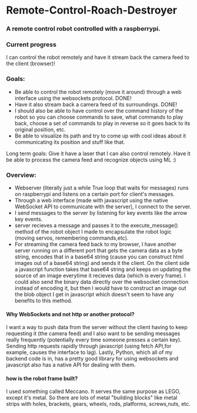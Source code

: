 # Remote-Control-Roach-Destroyer

### A remote control robot controlled with a raspberrypi.

### Current progress

I can control the robot remotely and have it stream back the camera feed to the client (browser)!

### Goals: 
- Be able to control the robot remotely (move it around) through a web interface using the websockets protocol. DONE!
- Have it also stream back a camera feed of its surroundings. DONE!
- I should also be able to have control over the command history of the robot so you can choose commands to save, what commands to play back, choose a set of commands to play in reverse so it goes back to its original position, etc. 
- Be able to visualize its path and try to come up with cool ideas about it communicating its position and stuff like that.

Long term goals: Give it have a laser that I can also control remotely. Have it be able to process the camera feed and recognize objects using ML :)

### Overview: 
- Webserver (literally just a while True loop that waits for messages) runs on raspberrypi and listens on a certain port for client's messages. 
- Through a web interface (made with javascript using the native WebSocket API to communicate with the server), I connect to the server.
- I send messages to the server by listening for key events like the arrow key events.
- server recieves a message and passes it to the execute_message() method of the robot object I made to encapsulate the robot logic (moving servos, remembering commands,etc).
- For streaming the camera feed back to my browser, I have another server running on a different port that gets the camera data as a byte string, encodes that in a base64 string (cause you can construct html images out of a base64 string) and sends it the client. On the client side a javascript function takes that base64 string and keeps on updating the source of an image everytime it recieves data (which is every frame). I could also send the binary data directly over the websocket connection instead of encoding it, but then I would have to construct an image out the blob object I get in javascript which doesn't seem to have any benefits to this method.


#### Why WebSockets and not http or another protocol?
I want a way to push data from the server without the client having to keep requesting it (the camera feed) and I also want to be sending messages really frequently (potentially every time someone presses a certain key). Sending http requests rapidly through javascript (using fetch API,for example, causes the interface to lag). Lastly, Python, which all of my backend code is in, has a pretty good library for using websockets and javascript also has a native API for dealing with them.

#### how is the robot frame built?

I used something called Meccano. It serves the same purpose as LEGO, except it's metal. So there are lots of metal "building blocks" like metal strips with holes, brackets, gears, wheels, rods, platforms, screws,nuts, etc. 
